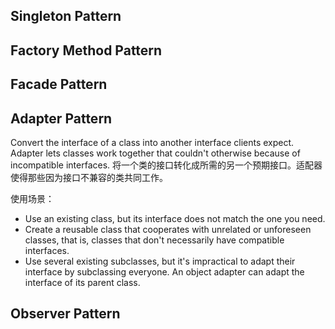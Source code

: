 
## Singleton Pattern

## Factory Method Pattern

## Facade Pattern

## Adapter Pattern

Convert the interface of a class into another interface clients expect. Adapter lets classes work together that couldn't otherwise because of incompatible interfaces. 将一个类的接口转化成所需的另一个预期接口。适配器使得那些因为接口不兼容的类共同工作。

使用场景：
- Use an existing class, but its interface does not match the one you need. 
- Create a reusable class that cooperates with unrelated or unforeseen classes, that is, classes that don't necessarily have compatible interfaces.
- Use several existing subclasses, but it's impractical to adapt their interface by subclassing everyone. An object adapter can adapt the interface of its parent class.

## Observer Pattern